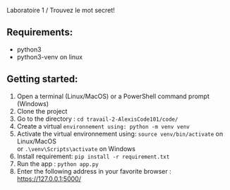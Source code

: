 Laboratoire 1 / Trouvez le mot secret!

Requirements:
---

* python3  
* python3-venv on linux  

Getting started:
---

1. Open a terminal (Linux/MacOS) or a PowerShell command prompt (Windows)  
1. Clone the project  
1. Go to the directory : `cd travail-2-AlexisCode101/code/`  
1. Create a virtual `environnement using: python -m venv venv`  
1. Activate the virtual environnement using: `source venv/bin/activate` on Linux/MacOS  
or `.\venv\Scripts\activate` on Windows  
1. Install requirement: `pip install -r requirement.txt`  
1. Run the app : `python app.py`  
1. Enter the following address in your favorite browser :  https://127.0.0.1:5000/  

